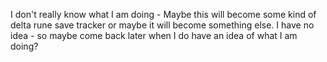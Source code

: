I don't really know what I am doing - Maybe this will become some kind of delta rune save tracker or maybe it will become something else. I have no idea - so maybe come back later when I do have an idea of what I am doing?

